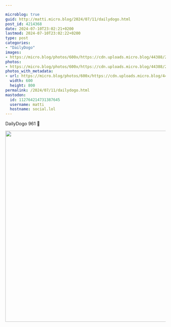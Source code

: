 ```yaml
---

microblog: true
guid: http://matti.micro.blog/2024/07/11/dailydogo.html
post_id: 4214368
date: 2024-07-10T23:02:21+0200
lastmod: 2024-07-10T23:02:22+0200
type: post
categories:
- "DailyDogo"
images:
- https://micro.blog/photos/600x/https://cdn.uploads.micro.blog/44388/2024/8be77009576044458a67167bf8d64efd.jpg
photos:
- https://micro.blog/photos/600x/https://cdn.uploads.micro.blog/44388/2024/8be77009576044458a67167bf8d64efd.jpg
photos_with_metadata:
- url: https://micro.blog/photos/600x/https://cdn.uploads.micro.blog/44388/2024/8be77009576044458a67167bf8d64efd.jpg
  width: 600
  height: 800
permalink: /2024/07/11/dailydogo.html
mastodon:
  id: 112764214731387645
  username: matti
  hostname: social.lol
---
```

DailyDogo 961 🐶

<img src="/media/uploads/2024/8be77009576044458a67167bf8d64efd.jpg" width="600" alt="" />
